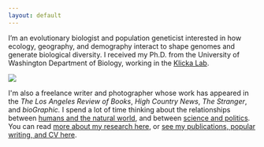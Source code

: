 ```yaml
---
layout: default
---
```


I’m an evolutionary biologist and population geneticist interested in how ecology, geography, and demography interact to shape genomes and generate biological diversity. I received my Ph.D. from the University of Washington Department of Biology, working in the [Klicka Lab](https://klickalab.com/).

![](/images/mfdove.jpg)

I'm also a freelance writer and photographer whose work has appeared in the *The Los Angeles Review of Books*,
*High Country News*, *The Stranger*, and *bioGraphic.* I spend a lot of time thinking about the relationships between [humans
and the natural world](https://www.hcn.org/issues/50.8/recreation-your-stoke-wont-save-us), and between [science and politics](https://lareviewofbooks.org/article/darwinian-sexual-selection-and-the-politics-of-beauty/). You can read [more about my research here](research), or [see my publications, popular writing, and CV here](cv).
